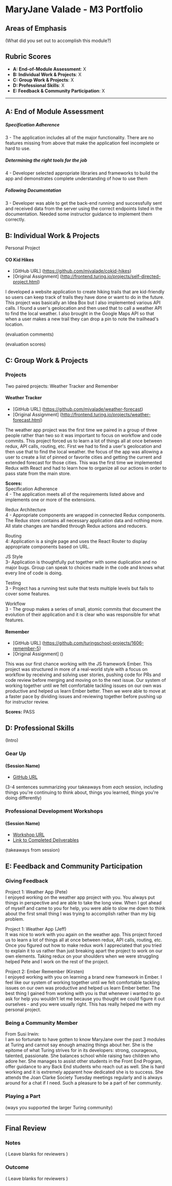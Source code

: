 # MaryJane Valade - M3 Portfolio
## Areas of Emphasis

(What did you set out to accomplish this module?)

## Rubric Scores

* **A: End-of-Module Assessment**: X
* **B: Individual Work & Projects**: X
* **C: Group Work & Projects**: X
* **D: Professional Skills**: X
* **E: Feedback & Community Participation**: X

-----------------------

## A: End of Module Assessment

##### Specification Adherence
3 - The application includes all of the major functionality. There are no features missing from above that make the application feel incomplete or hard to use.

##### Determining the right tools for the job
4 - Developer selected appropriate libraries and frameworks to build the app and demonstrates complete understanding of how to use them

##### Following Documentation
3 - Developer was able to get the back-end running and successfully sent and received data from the server using the correct endpoints listed in the documentation. Needed some instructor guidance to implement them correctly.

## B: Individual Work & Projects

Personal Project

#### CO Kid Hikes

* [GitHub URL] (https://github.com/mjvalade/cokid-hikes)
* [Original Assignment] (http://frontend.turing.io/projects/self-directed-project.html)

I developed a website application to create hiking trails that are kid-friendly so users can keep track of trails they have done or want to do in the future. This project was basically an Idea Box but I also implemented various API calls. I found a user's geolocation and then used that to call a weather API to find the local weather. I also brought in the Google Maps API so that when a user makes a new trail they can drop a pin to note the trailhead's location.

(evaluation comments)

(evaluation scores)

## C: Group Work & Projects

### Projects

Two paired projects: Weather Tracker and Remember

#### Weather Tracker

* [GitHub URL] (https://github.com/mjvalade/weather-forecast)
* [Original Assignment] (http://frontend.turing.io/projects/weather-forecast.html)

The weather app project was the first time we paired in a group of three people rather than two so it was important to focus on workflow and code commits. This project forced us to learn a lot of things all at once between redux, API calls, routing, etc. First we had to find a user's geolocation and then use that to find the local weather. the focus of the app was allowing a user to create a list of pinned or favorite cities and getting the current and extended forecast for those cities. This was the first time we implemented Redux with React and had to learn how to organize all our actions in order to pass state from the main store.

**Scores:**  
Specification Adherence  
4 - The application meets all of the requirements listed above and implements one or more of the extensions.  

Redux Architecture  
4 - Appropriate components are wrapped in connected Redux components. The Redux store contains all necessary application data and nothing more. All state changes are handled through Redux actions and reducers.

Routing  
4: Application is a single page and uses the React Router to display appropriate components based on URL.

JS Style  
3- Application is thoughtfully put together with some duplication and no major bugs. Group can speak to choices made in the code and knows what every line of code is doing.

Testing  
3 - Project has a running test suite that tests multiple levels but fails to cover some features.

Workflow  
3 - The group makes a series of small, atomic commits that document the evolution of their application and it is clear who was responsible for what features.

#### Remember

* [GitHub URL] (https://github.com/turingschool-projects/1606-remember-5)
* [Original Assignment] ()

This was our first chance working with the JS framework Ember. This project was structured in more of a real-world style with a focus on workflow by receiving and solving user stories, pushing code for PRs and code review before merging and moving on to the next issue. Our system of working together until we felt comfortable tackling issues on our own was productive and helped us learn Ember better. Then we were able to move at a faster pace by dividing issues and reviewing together before pushing up for instructor review.

**Scores:**
PASS

## D: Professional Skills
(Intro)

### Gear Up
#### (Session Name)

* [GitHub URL]()

(3-4 sentences summarizing your takeaways from _each_ session, including things you're continuing to think about, things you learned, things you're doing differently)


### Professional Development Workshops
#### (Session Name)

* [Workshop URL]()
* [Link to Completed Deliverables]()

(takeaways from session)

## E: Feedback and Community Participation

### Giving Feedback

Project 1: Weather App (Pete)  
I enjoyed working on the weather app project with you. You always put things in perspective and are able to take the long view. When I got ahead of myself and came to you for help, you were able to slow me down to think about the first small thing I was trying to accomplish rather than my big problem.

Project 1: Weather App (Jeff)  
It was nice to work with you again on the weather app. This project forced us to learn a lot of things all at once between redux, API calls, routing, etc. Once you figured out how to make redux work I appreciated that you tried to explain it to us rather than just breaking apart the project to work on our own elements. Taking redux on your shoulders when we were struggling helped Pete and I work on the rest of the project.

Project 2: Ember Remember (Kirsten)  
I enjoyed working with you on learning a brand new framework in Ember. I feel like our system of working together until we felt comfortable tackling issues on our own was productive and helped us learn Ember better. The best thing I gained from working with you is that whenever i wanted to go ask for help you wouldn’t let me because you thought we could figure it out ourselves - and you were usually right. This has really helped me with my personal project.

### Being a Community Member

From Susi Irwin:  
I am so fortunate to have gotten to know MaryJane over the past 3 modules at Turing and cannot say enough amazing things about her. She is the epitome of what Turing strives for in its developers: strong, courageous, talented, passionate. She balances school while raising two children who adore her. She manages to assist other students in the Front End Program, offer guidance to any Back End students who reach out as well. She is hard working and it is extremely apparent how dedicated she is to success. She attends the Joan Clarke Society Tuesday meetings regularly and is always around for a chat if I need. Such a pleasure to be a part of her community.

### Playing a Part

(ways you supported the larger Turing community)

------------------

## Final Review

### Notes

( Leave blanks for reviewers )

### Outcome

( Leave blanks for reviewers )
